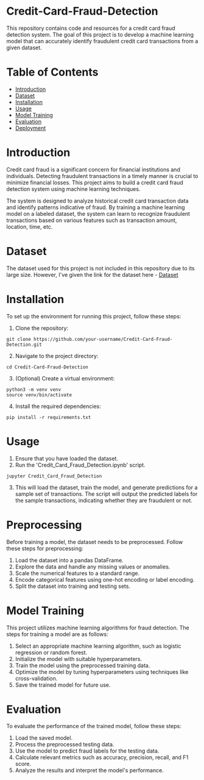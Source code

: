 # Credit-Card-Fraud-Detection
This repository contains code and resources for a credit card fraud detection system. The goal of this project is to develop a machine learning model that can accurately identify fraudulent credit card transactions from a given dataset.

# Table of Contents
- [Introduction](https://github.com/edilauxillea/Credit-Card-Fraud-Detection/blob/main/README.md#introduction) 
- [Dataset](https://github.com/edilauxillea/Credit-Card-Fraud-Detection/blob/main/README.md#dataset) 
- [Installation](https://github.com/edilauxillea/Credit-Card-Fraud-Detection/blob/main/README.md#installation) 
- [Usage](https://github.com/edilauxillea/Credit-Card-Fraud-Detection/blob/main/README.md#usage) 
- [Model Training](https://github.com/edilauxillea/Credit-Card-Fraud-Detection/blob/main/README.md#model-training) 
- [Evaluation](https://github.com/edilauxillea/Credit-Card-Fraud-Detection/blob/main/README.md#evaluation) 
- [Deployment](https://github.com/edilauxillea/Credit-Card-Fraud-Detection/blob/main/README.md#deployment) 
  
# Introduction
Credit card fraud is a significant concern for financial institutions and individuals. Detecting fraudulent transactions in a timely manner is crucial to minimize financial losses. This project aims to build a credit card fraud detection system using machine learning techniques.

The system is designed to analyze historical credit card transaction data and identify patterns indicative of fraud. By training a machine learning model on a labeled dataset, the system can learn to recognize fraudulent transactions based on various features such as transaction amount, location, time, etc.

# Dataset
The dataset used for this project is not included in this repository due to its large size. 
However, I've given the link for the dataset here - [Dataset](https://www.kaggle.com/datasets/mlg-ulb/creditcardfraud?resource=download&select=creditcard.csv) 

# Installation
To set up the environment for running this project, follow these steps:
1. Clone the repository: 
```
git clone https://github.com/your-username/Credit-Card-Fraud-Detection.git
```
2. Navigate to the project directory: 
```
cd Credit-Card-Fraud-Detection
```
3. (Optional) Create a virtual environment:
```
python3 -m venv venv
source venv/bin/activate
```
4. Install the required dependencies:
```
pip install -r requirements.txt
```

# Usage
1. Ensure that you have loaded the dataset.
2. Run the 'Credit_Card_Fraud_Detection.ipynb' script.
```
jupyter Credit_Card_Fraud_Detection
```
3. This will load the dataset, train the model, and generate predictions for a sample set of transactions.
The script will output the predicted labels for the sample transactions, indicating whether they are fraudulent or not.

# Preprocessing
Before training a model, the dataset needs to be preprocessed. Follow these steps for preprocessing:
1. Load the dataset into a pandas DataFrame.
2. Explore the data and handle any missing values or anomalies.
3. Scale the numerical features to a standard range.
4. Encode categorical features using one-hot encoding or label encoding.
5. Split the dataset into training and testing sets.

# Model Training
This project utilizes machine learning algorithms for fraud detection. The steps for training a model are as follows:
1. Select an appropriate machine learning algorithm, such as logistic regression or random forest.
2. Initialize the model with suitable hyperparameters.
3. Train the model using the preprocessed training data.
4. Optimize the model by tuning hyperparameters using techniques like cross-validation.
5. Save the trained model for future use.

# Evaluation
To evaluate the performance of the trained model, follow these steps:
1. Load the saved model.
2. Process the preprocessed testing data.
3. Use the model to predict fraud labels for the testing data.
4. Calculate relevant metrics such as accuracy, precision, recall, and F1 score.
5. Analyze the results and interpret the model's performance.





